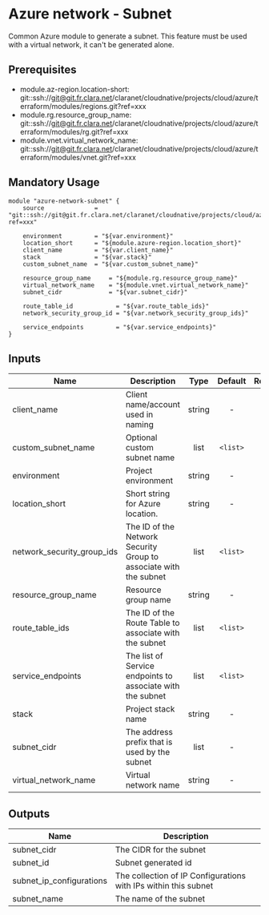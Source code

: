 # Azure network - Subnet

Common Azure module to generate a subnet.
This feature must be used with a virtual network, it can't be generated alone.

## Prerequisites

* module.az-region.location-short: git::ssh://git@git.fr.clara.net/claranet/cloudnative/projects/cloud/azure/terraform/modules/regions.git?ref=xxx
* module.rg.resource_group_name: git::ssh://git@git.fr.clara.net/claranet/cloudnative/projects/cloud/azure/terraform/modules/rg.git?ref=xxx
* module.vnet.virtual_network_name: git::ssh://git@git.fr.clara.net/claranet/cloudnative/projects/cloud/azure/terraform/modules/vnet.git?ref=xxx


## Mandatory Usage

```shell
module "azure-network-subnet" {
    source              = "git::ssh://git@git.fr.clara.net/claranet/cloudnative/projects/cloud/azure/terraform/modules/subnet.git?ref=xxx"

    environment         = "${var.environment}"
    location_short      = "${module.azure-region.location_short}" 
    client_name         = "${var.client_name}"
    stack               = "${var.stack}"
    custom_subnet_name  = "${var.custom_subnet_name}"

    resource_group_name     = "${module.rg.resource_group_name}"
    virtual_network_name    = "${module.vnet.virtual_network_name}"
    subnet_cidr             = "${var.subnet_cidr}"

    route_table_id            = "${var.route_table_ids}"
    network_security_group_id = "${var.network_security_group_ids}"

    service_endpoints         = "${var.service_endpoints}"
}
```

## Inputs

| Name | Description | Type | Default | Required |
|------|-------------|:----:|:-----:|:-----:|
| client_name | Client name/account used in naming | string | - | yes |
| custom_subnet_name | Optional custom subnet name | list | `<list>` | no |
| environment | Project environment | string | - | yes |
| location_short | Short string for Azure location. | string | - | yes |
| network_security_group_ids | The ID of the Network Security Group to associate with the subnet | list | `<list>` | no |
| resource_group_name | Resource group name | string | - | yes |
| route_table_ids | The ID of the Route Table to associate with the subnet | list | `<list>` | no |
| service_endpoints | The list of Service endpoints to associate with the subnet | list | `<list>` | no |
| stack | Project stack name | string | - | yes |
| subnet_cidr | The address prefix that is used by the subnet | list | - | yes |
| virtual_network_name | Virtual network name | string | - | yes |

## Outputs

| Name | Description |
|------|-------------|
| subnet_cidr | The CIDR for the subnet |
| subnet_id | Subnet generated id |
| subnet_ip_configurations | The collection of IP Configurations with IPs within this subnet |
| subnet_name | The name of the subnet |